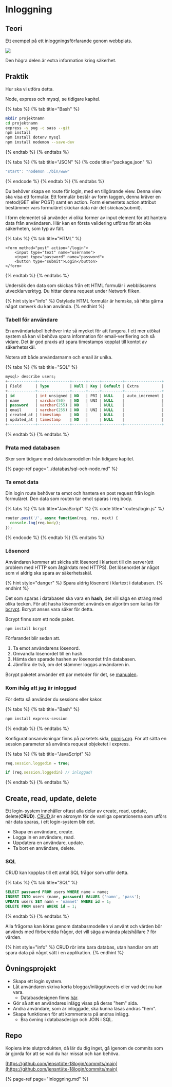 # Inloggning

## Teori

Ett exempel på ett inloggningsförfarande genom webbplats.

![](../.gitbook/assets/inlog.sv.png)

Den högra delen är extra information kring säkerhet.

## Praktik

Hur ska vi utföra detta.

Node, express och mysql, se tidigare kapitel.

{% tabs %}
{% tab title="Bash" %}
```bash
mkdir projektnamn
cd projektnamn
express -v pug -c sass --git
npm install
npm install dotenv mysql
npm install nodemon --save-dev
```
{% endtab %}
{% endtabs %}

{% tabs %}
{% tab title="JSON" %}
{% code title="package.json" %}
```javascript
"start": "nodemon ./bin/www"
```
{% endcode %}
{% endtab %}
{% endtabs %}

Du behöver skapa en route för login, med en tillgörande view. Denna view ska visa ett formulär. Ett formulär består av form taggen, denna kräver en metod\(GET eller POST\) samt en action. Form elementets action attribut bestämmer vars formuläret skickar data när det skickas\(submit\).

I form elementet så använder vi olika former av input element för att hantera data från användaren. Här kan en första validering utföras för att öka säkerheten, som typ av fält.

{% tabs %}
{% tab title="HTML" %}
```markup
<form method="post" action="/login">
    <input type="text" name="username">
    <input type="password" name="password">
    <button type="submit">Login</button>
</form>
```
{% endtab %}
{% endtabs %}

Undersök den data som skickas från ett HTML formulär i webbläsarens utvecklarverktyg. Du hittar denna request under Network fliken.

{% hint style="info" %}
Ostylade HTML formulär är hemska, så hitta gärna något ramverk du kan använda.
{% endhint %}

### Tabell för användare

En användartabell behöver inte så mycket för att fungera. I ett mer utökat system så kan vi behöva spara information för email-verifiering och så vidare. Det är god praxis att spara timestamps kopplat till kontot av säkerhetsskäl.

Notera att både användarnamn och email är unika.

{% tabs %}
{% tab title="SQL" %}
```sql
mysql> describe users;
+------------+--------------+------+-----+---------+----------------+
| Field      | Type         | Null | Key | Default | Extra          |
+------------+--------------+------+-----+---------+----------------+
| id         | int unsigned | NO   | PRI | NULL    | auto_increment |
| name       | varchar(50)  | NO   | UNI | NULL    |                |
| password   | varchar(255) | NO   |     | NULL    |                |
| email      | varchar(255) | NO   | UNI | NULL    |                |
| created_at | timestamp    | NO   |     | NULL    |                |
| updated_at | timestamp    | NO   |     | NULL    |                |
+------------+--------------+------+-----+---------+----------------+
```
{% endtab %}
{% endtabs %}

### Prata med databasen

Sker som tidigare med databasmodellen från tidigare kapitel.

{% page-ref page="../databas/sql-och-node.md" %}

### Ta emot data

Din login route behöver ta emot och hantera en post request från login formuläret. Den data som routen tar emot sparas i req.body.

{% tabs %}
{% tab title="JavaScript" %}
{% code title="routes/login.js" %}
```javascript
router.post('/', async function(req, res, next) {
  console.log(req.body);
});
```
{% endcode %}
{% endtab %}
{% endtabs %}

### Lösenord

Användaren kommer att skicka sitt lösenord i klartext till din server\(ett problem med HTTP som åtgärdats med HTTPS\). Det lösenordet är något som vi aldrig ska spara av säkerhetsskäl.

{% hint style="danger" %}
Spara aldrig lösenord i klartext i databasen.
{% endhint %}

Det som sparas i databasen ska vara en **hash**, det vill säga en sträng med olika tecken. För att hasha lösenordet används en algoritm som kallas för [bcrypt](https://en.wikipedia.org/wiki/Bcrypt). Bcrypt anses vara säker för detta.

Bcrypt finns som ett node paket.

```text
npm install bcrypt
```

Förfarandet blir sedan att.

1. Ta emot användarens lösenord.
2. Omvandla lösenordet till en hash.
3. Hämta den sparade hashen av lösenordet från databasen.
4. Jämföra de två, om det stämmer loggas användaren in.

Bcrypt paketet använder ett par metoder för det, se [manualen](https://www.npmjs.com/package/bcrypt#usage).

### Kom ihåg att jag är inloggad

För detta så använder du sessions eller kakor.

{% tabs %}
{% tab title="Bash" %}
```bash
npm install express-session
```
{% endtab %}
{% endtabs %}

Konfigurationsanvisningar finns på paketets sida, [npmjs.org](https://www.npmjs.com/package/express-session). För att sätta en session parameter så används request objeketet i express.

{% tabs %}
{% tab title="JavaScript" %}
```javascript
req.session.loggedin = true;

if (req.session.loggedin) // inloggad!
```
{% endtab %}
{% endtabs %}

## Create, read, update, delete

Ett login-system innehåller oftast alla delar av create, read, update, delete\(**CRUD**\). [CRUD ](https://en.wikipedia.org/wiki/Create,_read,_update_and_delete)är en akronym för de vanliga operationerna som utförs när data sparas, i ett login-system blir det.

* Skapa en användare, create.
* Logga in en användare, read.
* Uppdatera en användare, update.
* Ta bort en användare, delete.

### SQL

CRUD kan kopplas till ett antal SQL frågor som utför detta. 

{% tabs %}
{% tab title="SQL" %}
```sql
SELECT password FROM users WHERE name = name;
INSERT INTO users (name, password) VALUES ('namn', 'pass');
UPDATE users SET namn = 'namnet' WHERE id = 1;
DELETE FROM users WHERE id = 1;
```
{% endtab %}
{% endtabs %}

Alla frågorna kan köras genom databasmodellen vi använt och värden bör används med förberedda frågor, det vill säga använda platshållare ? för värden.

{% hint style="info" %}
CRUD rör inte bara databas, utan handlar om att spara data på något sätt i en applikation.
{% endhint %}

## Övningsprojekt

* Skapa ett login system.
* Låt användaren skriva korta bloggar/inlägg/tweets eller vad det nu kan vara.
  * Databasdesignen finns [här](../databas/databasdesign.md).
* Gör så att en användares inlägg visas på deras "hem" sida.
* Andra användare, som är inloggade, ska kunna läsas andras "hem".
* Skapa funktionen för att kommentera på andras inlägg.
  * Bra övning i databasdesign och JOIN i SQL.

## Repo

Kopiera inte slutprodukten, då lär du dig inget, gå igenom de commits som är gjorda för att se vad du har missat och kan behöva.

[https://github.com/jensnti/te-18login/commits/main](https://github.com/jensnti/te-18login/commits/main)

{% page-ref page="inloggning.md" %}





